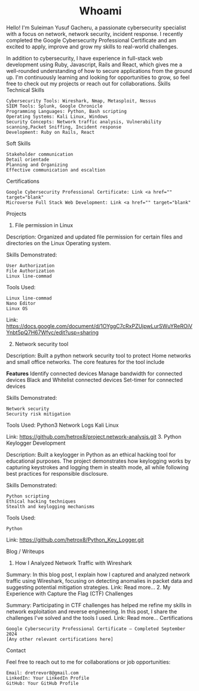 <h1 align='center'>Whoami</h1>

Hello! I'm Suleiman Yusuf Gacheru, a passionate cybersecurity specialist with a focus on network, network security, incident response. I recently completed the Google Cybersecurity Professional Certificate and am excited to apply, improve and grow my skills to real-world challenges.

In addition to cybersecurity, I have experience in full-stack web development using Ruby, Javascript, Rails and React, which gives me a well-rounded understanding of how to secure applications from the ground up. I'm continuously learning and looking for opportunities to grow, so feel free to check out my projects or reach out for collaborations.
Skills
Technical Skills

    Cybersecurity Tools: Wireshark, Nmap, Metasploit, Nessus
    SIEM Tools: Splunk, Google Chronicle
    Programming Languages: Python, Bash scripting
    Operating Systems: Kali Linux, Windows
    Security Concepts: Network traffic analysis, Vulnerability scanning,Packet Sniffing, Incident response
    Development: Ruby on Rails, React

Soft Skills

    Stakeholder communication
    Detail orientade
    Planning and Organizing
    Effective communication and escaltion

Certifications

    Google Cybersecurity Professional Certificate: Link <a href="" target="blank"
    Microverse Full Stack Web Development: Link <a href="" target="blank"

Projects
1. File permission in Linux

Description:
Organized and updated file permission for certain files and directories on the Linux Operating system. 

Skills Demonstrated:

    User Authorization
    File Authorization
    Linux line-commad

Tools Used:

    Linux line-commad
    Nano Editor
    Linux OS

Link: https://docs.google.com/document/d/1OYggC7cRxPZUjpwLurSWuYReROiVYnbt5pQ7H67Wfyc/edit?usp=sharing

2. Network security tool

Description:
Built a python network security tool to protect Home networks and small office networks. The core features for the tool include

<b>Features</b>
    Identify connected devices
    Manage bandwidth for connected devices
    Black and Whitelist connected devices
    Set-timer for connected devices
    
Skills Demonstrated:

    Network security
    Security risk mitigation

Tools Used:
    Python3
    Network Logs
    Kali Linux

Link: https://github.com/hetrox8/project.network-analysis.git
3. Python Keylogger Development

Description:
Built a keylogger in Python as an ethical hacking tool for educational purposes. The project demonstrates how keylogging works by capturing keystrokes and logging them in stealth mode, all while following best practices for responsible disclosure.

Skills Demonstrated:

    Python scripting
    Ethical hacking techniques
    Stealth and keylogging mechanisms

Tools Used:

    Python

Link: https://github.com/hetrox8/Python_Key_Logger.git

Blog / Writeups
1. How I Analyzed Network Traffic with Wireshark

Summary: In this blog post, I explain how I captured and analyzed network traffic using Wireshark, focusing on detecting anomalies in packet data and suggesting potential mitigation strategies.
Link: Read more...
2. My Experience with Capture the Flag (CTF) Challenges

Summary: Participating in CTF challenges has helped me refine my skills in network exploitation and reverse engineering. In this post, I share the challenges I've solved and the tools I used.
Link: Read more...
Certifications

    Google Cybersecurity Professional Certificate – Completed September 2024
    [Any other relevant certifications here]

Contact

Feel free to reach out to me for collaborations or job opportunities:

    Email: dretrevor8@gmail.com
    LinkedIn: Your LinkedIn Profile
    GitHub: Your GitHub Profile
